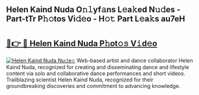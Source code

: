 ## Helen Kaind Nuda O𝚗𝚕yf𝚊ns L𝚎a𝚔ed N𝚞𝚍es - Part-tTr P𝚑𝚘tos Vi𝚍𝚎o - H𝚘𝚝 Part L𝚎a𝚔s au7eH

# <h2><a href="http://kf0rusr.oniu.top/?m=Helen+Kaind+Nuda">🔗👉 🔴 Helen Kaind Nuda P𝚑ot𝚘𝚜 V𝚒d𝚎o</a></h2>

[![Helen Kaind Nuda Nu𝚍e𝚜](https://i.imgur.com/0qMVB7G.gif)](http://kf0rusr.oniu.top/?m=Helen+Kaind+Nuda)
Web-based artist and dance collaborator Helen Kaind Nuda, recognized for creating and disseminating dance and lifestyle content via solo and collaborative dance performances and short videos. Trailblazing scientist Helen Kaind Nuda, recognized for their groundbreaking discoveries and commitment to advancing knowledge.  

